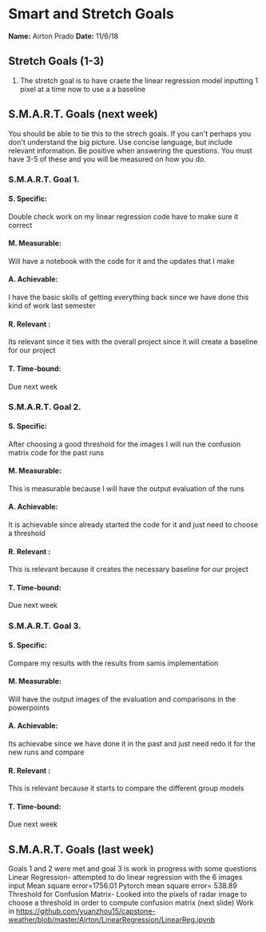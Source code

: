 # Smart and Stretch Goals

**Name:** Airton Prado
**Date:** 11/6/18

## Stretch Goals (1-3)

1. The stretch goal is to have craete the linear regression model inputting 1 pixel at a time now to use a a baseline


## S.M.A.R.T. Goals (next week)

You should be able to tie this to the strech goals. If you can't perhaps you don't understand the big picture.
Use concise language, but include relevant information. Be positive when answering the questions. You must have
3-5 of these and you will be measured on how you do.


### S.M.A.R.T. Goal 1.

#### S. Specific: 
Double check work on my linear regression code have to make sure it correct

#### M. Measurable: 
Will have a notebook with the code for it and the updates that I make

#### A. Achievable: 
I have the basic skills of getting everything back since we have done this kind of work last semester

#### R. Relevant :
Its relevant since it ties with the overall project since it will create a baseline for our project


#### T. Time-bound: 
Due next week

### S.M.A.R.T. Goal 2.

#### S. Specific:  
After choosing a good threshold for the images I will run the confusion matrix code for the past runs

#### M. Measurable: 
This is measurable because I will have the output evaluation of the runs

#### A. Achievable: 
It is achievable since already started the code for it and just need to choose a threshold


#### R. Relevant :
This is relevant because it creates the necessary baseline for our project


#### T. Time-bound: 
Due next week

### S.M.A.R.T. Goal 3.

#### S. Specific: 
Compare my results with the results from samis implementation


#### M. Measurable: 
Will have the output images of the evaluation and comparisons in the powerpoints 

#### A. Achievable: 
Its achievabe since we have done it in the past and just need redo it for the new runs and compare

#### R. Relevant :
This is relevant because it starts to compare the different group models

#### T. Time-bound: 
Due next week


## S.M.A.R.T. Goals (last week)
Goals 1 and 2 were met and goal 3 is work in progress with some questions
Linear Regression- attempted to do linear regression with the 6 images input
Mean square error=1756.01
Pytorch mean square error= 538.89
Threshold for  Confusion Matrix- Looked into the pixels of radar image to choose a threshold in order to compute confusion matrix (next slide)
Work in https://github.com/yuanzhou15/capstone-weather/blob/master/Airton/LinearRegression/LinearReg.ipynb

